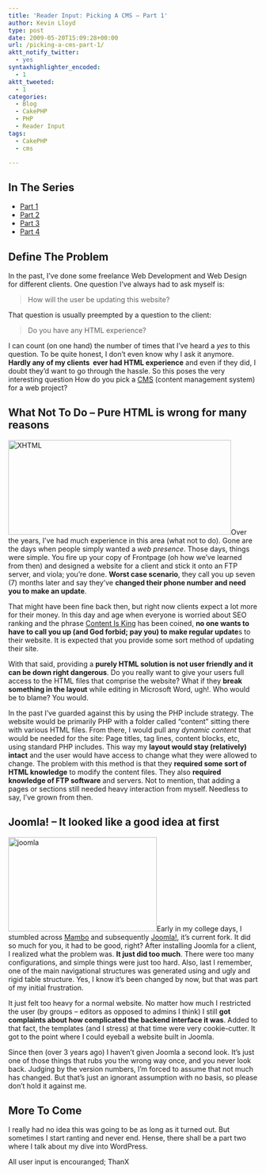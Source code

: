 ```yaml
---
title: 'Reader Input: Picking A CMS – Part 1'
author: Kevin Lloyd
type: post
date: 2009-05-20T15:09:28+00:00
url: /picking-a-cms-part-1/
aktt_notify_twitter:
  - yes
syntaxhighlighter_encoded:
  - 1
aktt_tweeted:
  - 1
categories:
  - Blog
  - CakePHP
  - PHP
  - Reader Input
tags:
  - CakePHP
  - cms

---
```

## In The Series

  * [Part 1][1]
  * [Part 2][2]
  * [Part 3][3]
  * [Part 4][4]

## Define The Problem

In the past, I&#8217;ve done some freelance Web Development and Web Design for different clients. One question I&#8217;ve always had to ask myself is:

> How will the user be updating this website?

That question is usually preempted by a question to the client:

> Do you have any HTML experience?

I can count (on one hand) the number of times that I&#8217;ve heard a _yes_ to this question. To be quite honest, I don&#8217;t even know why I ask it anymore. **Hardly any of my clients  ever had HTML experience** and even if they did, I doubt they&#8217;d want to go through the hassle. So this poses the very interesting question How do you pick a [CMS][5] (content management system) for a web project?

## What Not To Do &#8211; Pure HTML is wrong for many reasons

<img class="size-full wp-image-267 alignnone" title="XHTML" src="https://webdevelopment2.com/wp-content/uploads/xhtml.jpg" alt="XHTML" width="450" height="191" srcset="https://webdevelopment2.com/wp-content/uploads/xhtml.jpg 450w, https://webdevelopment2.com/wp-content/uploads/xhtml-300x127.jpg 300w" sizes="(max-width: 450px) 100vw, 450px" />Over the years, I&#8217;ve had much experience in this area (what not to do). Gone are the days when people simply wanted a _web presence_. Those days, things were simple. You fire up your copy of Frontpage (oh how we&#8217;ve learned from then) and designed a website for a client and stick it onto an FTP server, and viola; you&#8217;re done. **Worst case scenario**, they call you up seven (7) months later and say they&#8217;ve **changed their phone number and need you to make an update**.

That might have been fine back then, but right now clients expect a lot more for their money. In this day and age when everyone is worried about SEO ranking and the phrase [Content Is King][6] has been coined, **no one wants to have to call you up (and God forbid; pay you) to make regular update**s to their website. It is expected that you provide some sort method of updating their site.

With that said, providing a **purely HTML solution is not user friendly and it can be down right dangerous**. Do you really want to give your users full access to the HTML files that comprise the website? What if they **break something in the layout** while editing in Microsoft Word, ugh!. Who would be to blame? You would.

In the past I&#8217;ve guarded against this by using the PHP include strategy. The website would be primarily PHP with a folder called &#8220;content&#8221; sitting there with various HTML files. From there, I would pull any _dynamic content_ that would be needed for the site: Page titles, tag lines, content blocks, etc, using standard PHP includes. This way my **layout would stay (relatively) intact** and the user would have access to change what they were allowed to change. The problem with this method is that they **required some sort of HTML knowledge** to modify the content files. They also **required knowledge of FTP software** and servers. Not to mention, that adding a pages or sections still needed heavy interaction from myself. Needless to say, I&#8217;ve grown from then.

## Joomla! &#8211; It looked like a good idea at first

<img class="size-medium wp-image-519 alignright" title="joomla" src="https://webdevelopment2.com/wp-content/uploads/joomla-300x190.png" alt="joomla" width="300" height="190" srcset="https://webdevelopment2.com/wp-content/uploads/joomla-300x190.png 300w, https://webdevelopment2.com/wp-content/uploads/joomla.png 671w" sizes="(max-width: 300px) 100vw, 300px" />Early in my college days, I stumbled across [Mambo][7] and subsequently [Joomla!][8], it&#8217;s current fork. It did so much for you, it had to be good, right? After installing Joomla for a client, I realized what the problem was. **It just did too much**. There were too many configurations, and simple things were just too hard. Also, last I remember, one of the main navigational structures was generated using and ugly and rigid table structure. Yes, I know it&#8217;s been changed by now, but that was part of my initial frustration.

It just felt too heavy for a normal website. No matter how much I restricted the user (by groups &#8211; editors as opposed to admins I think) I still **got complaints about how complicated the backend interface it was**. Added to that fact, the templates (and I stress) at that time were very cookie-cutter. It got to the point where I could eyeball a website built in Joomla.

Since then (over 3 years ago) I haven&#8217;t given Joomla a second look. It&#8217;s just one of those things that rubs you the wrong way once, and you never look back. Judging by the version numbers, I&#8217;m forced to assume that not much has changed. But that&#8217;s just an ignorant assumption with no basis, so please don&#8217;t hold it against me.

## More To Come

I really had no idea this was going to be as long as it turned out. But sometimes I start ranting and never end. Hense, there shall be a part two where I talk about my dive into WordPress.

All user input is encouranged; ThanX

 [1]: https://webdevelopment2.com/picking-a-cms-part-1/
 [2]: https://webdevelopment2.com/picking-a-cms-2-new-standards/
 [3]: https://webdevelopment2.com/picking-a-cms-3-wordpress-as-a-cms/
 [4]: /picking-cms-4-looking-at-drupal
 [5]: http://en.wikipedia.org/wiki/Content_management_system "Content Management System"
 [6]: http://en.wikipedia.org/wiki/Web_content#Content_is_king
 [7]: http://en.wikipedia.org/wiki/Mambo_(software)
 [8]: http://en.wikipedia.org/wiki/Joomla!